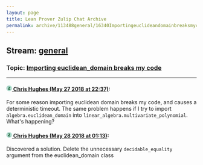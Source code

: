 ```yaml
---
layout: page
title: Lean Prover Zulip Chat Archive 
permalink: archive/113488general/16340Importingeuclideandomainbreaksmycode.html
---
```


## Stream: [general](index.html)
### Topic: [Importing euclidean_domain  breaks my code](16340Importingeuclideandomainbreaksmycode.html)

---

#### [![Click to go to Zulip](../../assets/img/zulip2.png) Chris Hughes (May 27 2018 at 22:37)](https://leanprover.zulipchat.com/#narrow/stream/113488-general/topic/Importing%20euclidean_domain%20%20breaks%20my%20code/near/127176176):
For some reason importing euclidean domain breaks my code, and causes a deterministic timeout. The same problem happens if I try to import `algebra.euclidean_domain` into `linear_algebra.multivariate_polynomial`. What's happening?

#### [![Click to go to Zulip](../../assets/img/zulip2.png) Chris Hughes (May 28 2018 at 01:13)](https://leanprover.zulipchat.com/#narrow/stream/113488-general/topic/Importing%20euclidean_domain%20%20breaks%20my%20code/near/127180205):
Discovered a solution. Delete the unnecessary `decidable_equality` argument from the euclidean_domain class

